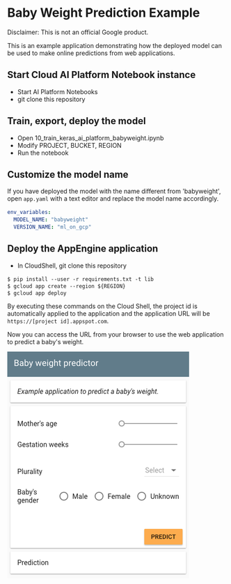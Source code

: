 # Baby Weight Prediction Example

Disclaimer: This is not an official Google product.

This is an example application demonstrating how the deployed model
 can be used to make online predictions from web applications.

## Start Cloud AI Platform Notebook instance
* Start AI Platform Notebooks
* git clone this repository

## Train, export, deploy the model
* Open 10_train_keras_ai_platform_babyweight.ipynb
* Modify PROJECT, BUCKET, REGION
* Run the notebook

## Customize the model name
If you have deployed the model with the name different from 'babyweight',
 open `app.yaml` with a text editor and replace the model name accordingly.

```yaml
env_variables:
  MODEL_NAME: "babyweight"
  VERSION_NAME: "ml_on_gcp"
```

## Deploy the AppEngine application
* In CloudShell, git clone this repository
```shell
$ pip install --user -r requirements.txt -t lib
$ gcloud app create --region ${REGION}
$ gcloud app deploy
```

By executing these commands on the Cloud Shell, the project id is automatically
 applied to the application and the application URL will be
 `https://[project id].appspot.com`.

Now you can access the URL from your browser to use the web application
 to predict a baby's weight.
 
 ![](docs/img/screenshot.png) 
